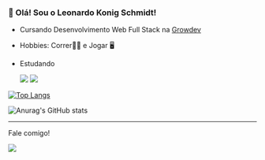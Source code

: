 ### 👋 Olá! Sou o Leonardo Konig Schmidt!


- Cursando Desenvolvimento Web Full Stack na <a href="https://www.growdev.com.br/" target="_blank">Growdev</a>
- Hobbies: Correr🏃‍♂️  e Jogar 🖥
- Estudando

   
  <img src="https://img.shields.io/badge/HTML5-E34F26?style=for-the-badge&logo=html5&logoColor=white">
  <img src="https://img.shields.io/badge/CSS3-1572B6?style=for-the-badge&logo=css3&logoColor=white">
  


[![Top Langs](https://github-readme-stats.vercel.app/api/top-langs/?username=Leokschmidt&layout=donut)](https://github.com/anuraghazra/github-readme-stats)

![Anurag's GitHub stats](https://github-readme-stats.vercel.app/api?username=Leokschmidt&show_icons=true&theme=transparent)




<hr>

Fale comigo!

<a href="https://discord.gg/2cEcchw8" target="_blank"><img src="https://img.shields.io/badge/Discord-7289DA?style=for-the-badge&logo=discord&logoColor=white" target="blank"></a>
